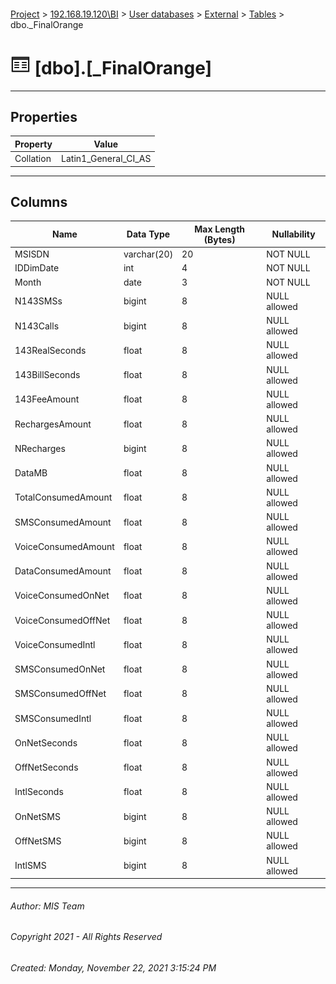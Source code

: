 #### 

[Project](../../../../index.md) > [192.168.19.120\\BI](../../../index.md) > [User databases](../../index.md) > [External](../index.md) > [Tables](Tables.md) > dbo._FinalOrange

# ![Tables](../../../../Images/Table32.png) [dbo].[_FinalOrange]

---

## <a name="#properties"></a>Properties

| Property | Value |
|---|---|
| Collation | Latin1_General_CI_AS |


---

## <a name="#columns"></a>Columns

| Name | Data Type | Max Length (Bytes) | Nullability |
|---|---|---|---|
| MSISDN | varchar(20) | 20 | NOT NULL |
| IDDimDate | int | 4 | NOT NULL |
| Month | date | 3 | NOT NULL |
| N143SMSs | bigint | 8 | NULL allowed |
| N143Calls | bigint | 8 | NULL allowed |
| 143RealSeconds | float | 8 | NULL allowed |
| 143BillSeconds | float | 8 | NULL allowed |
| 143FeeAmount | float | 8 | NULL allowed |
| RechargesAmount | float | 8 | NULL allowed |
| NRecharges | bigint | 8 | NULL allowed |
| DataMB | float | 8 | NULL allowed |
| TotalConsumedAmount | float | 8 | NULL allowed |
| SMSConsumedAmount | float | 8 | NULL allowed |
| VoiceConsumedAmount | float | 8 | NULL allowed |
| DataConsumedAmount | float | 8 | NULL allowed |
| VoiceConsumedOnNet | float | 8 | NULL allowed |
| VoiceConsumedOffNet | float | 8 | NULL allowed |
| VoiceConsumedIntl | float | 8 | NULL allowed |
| SMSConsumedOnNet | float | 8 | NULL allowed |
| SMSConsumedOffNet | float | 8 | NULL allowed |
| SMSConsumedIntl | float | 8 | NULL allowed |
| OnNetSeconds | float | 8 | NULL allowed |
| OffNetSeconds | float | 8 | NULL allowed |
| IntlSeconds | float | 8 | NULL allowed |
| OnNetSMS | bigint | 8 | NULL allowed |
| OffNetSMS | bigint | 8 | NULL allowed |
| IntlSMS | bigint | 8 | NULL allowed |


---

###### Author:  MIS Team

###### Copyright 2021 - All Rights Reserved

###### Created: Monday, November 22, 2021 3:15:24 PM

